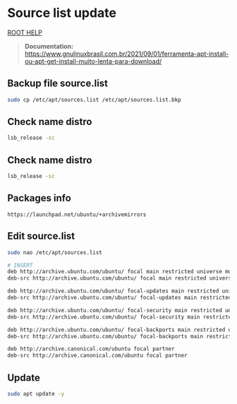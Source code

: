 # Source list update

[ROOT HELP](../HELP.md)

> **Documentation:** https://www.gnulinuxbrasil.com.br/2021/09/01/ferramenta-apt-install-ou-apt-get-install-muito-lenta-para-download/


## Backup file source.list

```bash
sudo cp /etc/apt/sources.list /etc/apt/sources.list.bkp
```

## Check name distro

```bash
lsb_release -sc
```

## Check name distro

```bash
lsb_release -sc
```

## Packages info

```
https://launchpad.net/ubuntu/+archivemirrors
```

## Edit source.list

```bash
sudo nao /etc/apt/sources.list

# INSERT
deb http://archive.ubuntu.com/ubuntu/ focal main restricted universe multiverse
deb-src http://archive.ubuntu.com/ubuntu/ focal main restricted universe multiverse

deb http://archive.ubuntu.com/ubuntu/ focal-updates main restricted universe multiverse
deb-src http://archive.ubuntu.com/ubuntu/ focal-updates main restricted universe multiverse

deb http://archive.ubuntu.com/ubuntu/ focal-security main restricted universe multiverse
deb-src http://archive.ubuntu.com/ubuntu/ focal-security main restricted universe multiverse

deb http://archive.ubuntu.com/ubuntu/ focal-backports main restricted universe multiverse
deb-src http://archive.ubuntu.com/ubuntu/ focal-backports main restricted universe multiverse

deb http://archive.canonical.com/ubuntu focal partner
deb-src http://archive.canonical.com/ubuntu focal partner
```

## Update

```bash
sudo apt update -y
```